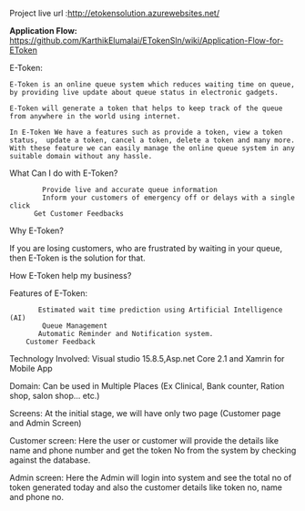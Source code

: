 Project live url :http://etokensolution.azurewebsites.net/

**Application Flow:** https://github.com/KarthikElumalai/ETokenSln/wiki/Application-Flow-for-EToken

E-Token:

	E-Token is an online queue system which reduces waiting time on queue, by providing live update about queue status in electronic gadgets.
  
	E-Token will generate a token that helps to keep track of the queue from anywhere in the world using internet.
  
	In E-Token We have a features such as provide a token, view a token status,  update a token, cancel a token, delete a token and many more. With these feature we can easily manage the online queue system in any suitable domain without any hassle.


What Can I do with E-Token?

         	Provide live and accurate queue information
         	Inform your customers of emergency off or delays with a single click
          Get Customer Feedbacks
            
Why E-Token?

If you are losing customers, who are frustrated by waiting in your queue, then E-Token is the solution for that.
 
How E-Token help my business?

Features of E-Token:

           Estimated wait time prediction using Artificial Intelligence (AI)
        	Queue Management
           Automatic Reminder and Notification system.
       	Customer Feedback


Technology Involved: Visual studio 15.8.5,Asp.net Core 2.1 and Xamrin for Mobile App

Domain: Can be used in Multiple Places (Ex Clinical, Bank counter, Ration shop, salon shop... etc.)

Screens: At the initial stage, we will have only two page (Customer page and Admin Screen)

Customer screen: Here the user or customer will provide the details like name and phone number 
and get the token No from the system by checking against the database.

Admin screen: Here the Admin will login into system and see the total no of token generated today 
and also the customer details like token no, name and phone no.

